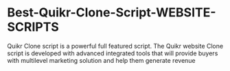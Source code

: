 # Best-Quikr-Clone-Script-WEBSITE-SCRIPTS
Quikr Clone script is a powerful full featured script. The Quikr website Clone script is developed with advanced integrated tools that will provide buyers with multilevel marketing solution and help them generate revenue
